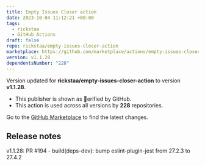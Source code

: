 ```yaml
---
title: Empty Issues Closer action
date: 2023-10-04 11:12:21 +00:00
tags:
  - rickstaa
  - GitHub Actions
draft: false
repo: rickstaa/empty-issues-closer-action
marketplace: https://github.com/marketplace/actions/empty-issues-closer-action
version: v1.1.28
dependentsNumber: "228"
---
```



Version updated for **rickstaa/empty-issues-closer-action** to version **v1.1.28**.
- This publisher is shown as erified by GitHub.
- This action is used across all versions by **228** repositories.

Go to the [GitHub Marketplace](https://github.com/marketplace/actions/empty-issues-closer-action) to find the latest changes.

## Release notes

v1.1.28: PR #194 - build(deps-dev): bump eslint-plugin-jest from 27.2.3 to 27.4.2
